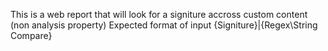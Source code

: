 This is a web report that will look for a signiture accross custom content (non analysis property)
Expected format of input {Signiture}|{Regex\String Compare}
